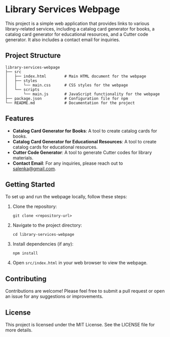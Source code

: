 # Library Services Webpage

This project is a simple web application that provides links to various library-related services, including a catalog card generator for books, a catalog card generator for educational resources, and a Cutter code generator. It also includes a contact email for inquiries.

## Project Structure

```
library-services-webpage
├── src
│   ├── index.html        # Main HTML document for the webpage
│   ├── styles
│   │   └── main.css      # CSS styles for the webpage
│   └── scripts
│       └── main.js       # JavaScript functionality for the webpage
├── package.json          # Configuration file for npm
└── README.md             # Documentation for the project
```

## Features

- **Catalog Card Generator for Books**: A tool to create catalog cards for books.
- **Catalog Card Generator for Educational Resources**: A tool to create catalog cards for educational resources.
- **Cutter Code Generator**: A tool to generate Cutter codes for library materials.
- **Contact Email**: For any inquiries, please reach out to [salenka@gmail.com](mailto:salenka@gmail.com).

## Getting Started

To set up and run the webpage locally, follow these steps:

1. Clone the repository:
   ```
   git clone <repository-url>
   ```

2. Navigate to the project directory:
   ```
   cd library-services-webpage
   ```

3. Install dependencies (if any):
   ```
   npm install
   ```

4. Open `src/index.html` in your web browser to view the webpage.

## Contributing

Contributions are welcome! Please feel free to submit a pull request or open an issue for any suggestions or improvements.

## License

This project is licensed under the MIT License. See the LICENSE file for more details.